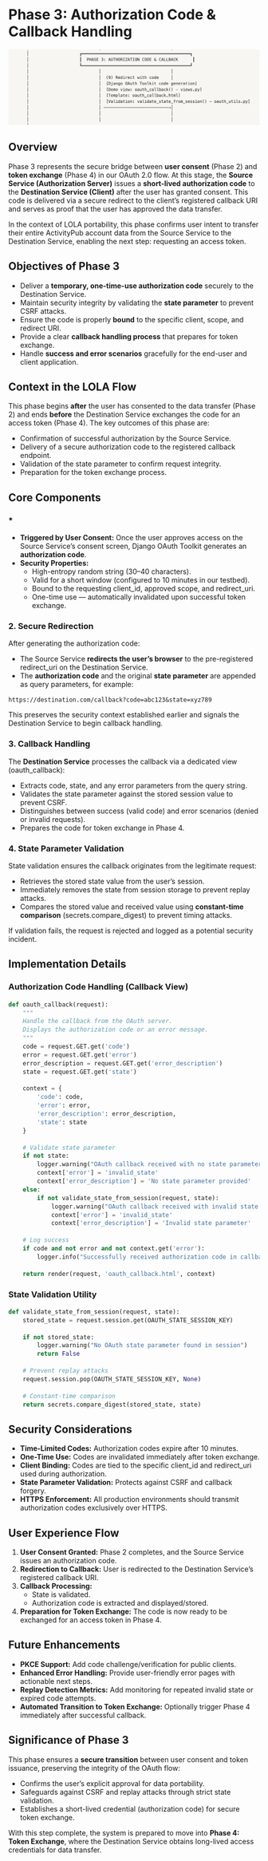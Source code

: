 # Phase 3: Authorization Code & Callback Handling

![Phase 3](../images/phase-3-authorization-code-and-callback-handling.png)

## Overview

Phase 3 represents the secure bridge between **user consent** (Phase 2) and **token exchange** (Phase 4) in our OAuth 2.0 flow. At this stage, the **Source Service (Authorization Server)** issues a **short-lived authorization code** to the **Destination Service (Client)** after the user has granted consent. This code is delivered via a secure redirect to the client’s registered callback URI and serves as proof that the user has approved the data transfer.

In the context of LOLA portability, this phase confirms user intent to transfer their entire ActivityPub account data from the Source Service to the Destination Service, enabling the next step: requesting an access token.

## Objectives of Phase 3

- Deliver a **temporary, one-time-use authorization code** securely to the Destination Service.
- Maintain security integrity by validating the **state parameter** to prevent CSRF attacks.
- Ensure the code is properly **bound** to the specific client, scope, and redirect URI.
- Provide a clear **callback handling process** that prepares for token exchange.
- Handle **success and error scenarios** gracefully for the end-user and client application.

## Context in the LOLA Flow

This phase begins **after** the user has consented to the data transfer (Phase 2) and ends **before** the Destination Service exchanges the code for an access token (Phase 4). The key outcomes of this phase are:

- Confirmation of successful authorization by the Source Service.
- Delivery of a secure authorization code to the registered callback endpoint.
- Validation of the state parameter to confirm request integrity.
- Preparation for the token exchange process.

## Core Components

### *

- **Triggered by User Consent:** Once the user approves access on the Source Service’s consent screen, Django OAuth Toolkit generates an **authorization code**.
- **Security Properties:**
    - High-entropy random string (30–40 characters).
    - Valid for a short window (configured to 10 minutes in our testbed).
    - Bound to the requesting client_id, approved scope, and redirect_uri.
    - One-time use — automatically invalidated upon successful token exchange.

### 2. Secure Redirection

After generating the authorization code:

- The Source Service **redirects the user’s browser** to the pre-registered redirect_uri on the Destination Service.
- The **authorization code** and the original **state parameter** are appended as query parameters, for example:

```
https://destination.com/callback?code=abc123&state=xyz789
```

This preserves the security context established earlier and signals the Destination Service to begin callback handling.

### 3. Callback Handling

The **Destination Service** processes the callback via a dedicated view (oauth_callback):

- Extracts code, state, and any error parameters from the query string.
- Validates the state parameter against the stored session value to prevent CSRF.
- Distinguishes between success (valid code) and error scenarios (denied or invalid requests).
- Prepares the code for token exchange in Phase 4.

### 4. State Parameter Validation

State validation ensures the callback originates from the legitimate request:

- Retrieves the stored state value from the user’s session.
- Immediately removes the state from session storage to prevent replay attacks.
- Compares the stored value and received value using **constant-time comparison** (secrets.compare_digest) to prevent timing attacks.

If validation fails, the request is rejected and logged as a potential security incident.

## Implementation Details

### Authorization Code Handling (Callback View)

```python
def oauth_callback(request):
    """
    Handle the callback from the OAuth server.
    Displays the authorization code or an error message.
    """
    code = request.GET.get('code')
    error = request.GET.get('error')
    error_description = request.GET.get('error_description')
    state = request.GET.get('state')

    context = {
        'code': code,
        'error': error,
        'error_description': error_description,
        'state': state
    }

    # Validate state parameter
    if not state:
        logger.warning("OAuth callback received with no state parameter")
        context['error'] = 'invalid_state'
        context['error_description'] = 'No state parameter provided'
    else:
        if not validate_state_from_session(request, state):
            logger.warning("OAuth callback received with invalid state parameter")
            context['error'] = 'invalid_state'
            context['error_description'] = 'Invalid state parameter'

    # Log success
    if code and not error and not context.get('error'):
        logger.info("Successfully received authorization code in callback")

    return render(request, 'oauth_callback.html', context)
```

### State Validation Utility

```python
def validate_state_from_session(request, state):
    stored_state = request.session.get(OAUTH_STATE_SESSION_KEY)

    if not stored_state:
        logger.warning("No OAuth state parameter found in session")
        return False

    # Prevent replay attacks
    request.session.pop(OAUTH_STATE_SESSION_KEY, None)

    # Constant-time comparison
    return secrets.compare_digest(stored_state, state)
```

## Security Considerations

- **Time-Limited Codes:** Authorization codes expire after 10 minutes.
- **One-Time Use:** Codes are invalidated immediately after token exchange.
- **Client Binding:** Codes are tied to the specific client_id and redirect_uri used during authorization.
- **State Parameter Validation:** Protects against CSRF and callback forgery.
- **HTTPS Enforcement:** All production environments should transmit authorization codes exclusively over HTTPS.

## User Experience Flow

1. **User Consent Granted:** Phase 2 completes, and the Source Service issues an authorization code.
2. **Redirection to Callback:** User is redirected to the Destination Service’s registered callback URI.
3. **Callback Processing:**
    - State is validated.
    - Authorization code is extracted and displayed/stored.
4. **Preparation for Token Exchange:** The code is now ready to be exchanged for an access token in Phase 4.

## Future Enhancements

- **PKCE Support:** Add code challenge/verification for public clients.
- **Enhanced Error Handling:** Provide user-friendly error pages with actionable next steps.
- **Replay Detection Metrics:** Add monitoring for repeated invalid state or expired code attempts.
- **Automated Transition to Token Exchange:** Optionally trigger Phase 4 immediately after successful callback.

## Significance of Phase 3

This phase ensures a **secure transition** between user consent and token issuance, preserving the integrity of the OAuth flow:

- Confirms the user’s explicit approval for data portability.
- Safeguards against CSRF and replay attacks through strict state validation.
- Establishes a short-lived credential (authorization code) for secure token exchange.

With this step complete, the system is prepared to move into **Phase 4: Token Exchange**, where the Destination Service obtains long-lived access credentials for data transfer.